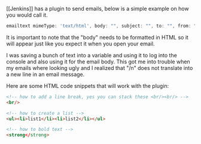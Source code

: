 [[Jenkins]] has a plugin to send emails, below is a simple example on how you would call it. 

``` groovy
emailtext mimeType: 'text/html', body: "", subject: "", to: "", from: "${env.SOME_FOM_EMAIL_VARIABLE}"
```

It is important to note that the "body" needs to be formatted in HTML so it will appear just like you expect it when you open your email. 

I was saving a bunch of text into a variable and using it to log into the console and also using it for the email body. This got me into trouble when my emails where looking ugly and I realized that "/n" does not translate into a new line in an email message.

Here are some HTML code snippets that will work with the plugin:
``` html
<!-- how to add a line break, yes you can stack these <br/><br/> -->
<br/> 

<!-- how to create a list -->
<ul><li>list1</li><li>list2</li></ul>

<!-- how to bold text -->
<strong</strong>
```